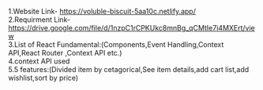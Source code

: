 <!-- # React + Vite

This template provides a minimal setup to get React working in Vite with HMR and some ESLint rules.

Currently, two official plugins are available:

- [@vitejs/plugin-react](https://github.com/vitejs/vite-plugin-react/blob/main/packages/plugin-react/README.md) uses [Babel](https://babeljs.io/) for Fast Refresh
- [@vitejs/plugin-react-swc](https://github.com/vitejs/vite-plugin-react-swc) uses [SWC](https://swc.rs/) for Fast Refresh -->
1.Website Link- https://voluble-biscuit-5aa10c.netlify.app/ <br>
2.Requirment Link-https://drive.google.com/file/d/1nzpC1rCPKUkc8mnBg_qCMtIe7i4MXErt/view <br>
3.List of React Fundamental:(Components,Event Handling,Context API,React Router ,Context API etc.)<br>
4.context API used<br>
5.5 features:(Divided item by cetagorical,See item details,add cart list,add wishlist,sort by price)

  